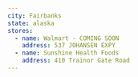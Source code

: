```yaml
---
city: Fairbanks
state: alaska
stores:
  - name: Walmart - COMING SOON
    address: 537 JOHANSEN EXPY
  - name: Sunshine Health Foods
    address: 410 Trainor Gate Road
---
```

